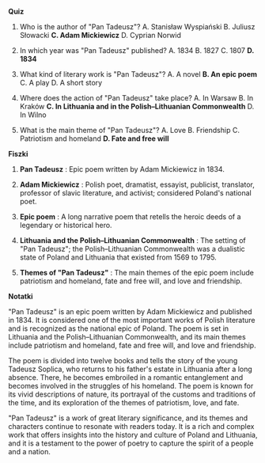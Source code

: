  **Quiz**

1. Who is the author of "Pan Tadeusz"?
   A. Stanisław Wyspiański
   B. Juliusz Słowacki
   **C. Adam Mickiewicz**
   D. Cyprian Norwid

2. In which year was "Pan Tadeusz" published?
   A. 1834
   B. 1827
   C. 1807
   **D. 1834**

3. What kind of literary work is "Pan Tadeusz"?
   A. A novel
   **B. An epic poem**
   C. A play
   D. A short story

4. Where does the action of "Pan Tadeusz" take place?
   A. In Warsaw
   B. In Kraków
   **C. In Lithuania and in the Polish–Lithuanian Commonwealth**
   D. In Wilno

5. What is the main theme of "Pan Tadeusz"?
   A. Love
   B. Friendship
   C. Patriotism and homeland
   **D. Fate and free will**

**Fiszki**

1. **Pan Tadeusz**
   : Epic poem written by Adam Mickiewicz in 1834.

2. **Adam Mickiewicz**
   : Polish poet, dramatist, essayist, publicist, translator, professor of slavic literature, and activist; considered Poland's national poet.

3. **Epic poem**
   : A long narrative poem that retells the heroic deeds of a legendary or historical hero.

4. **Lithuania and the Polish–Lithuanian Commonwealth**
   : The setting of "Pan Tadeusz"; the Polish–Lithuanian Commonwealth was a dualistic state of Poland and Lithuania that existed from 1569 to 1795.

5. **Themes of "Pan Tadeusz"**
   : The main themes of the epic poem include patriotism and homeland, fate and free will, and love and friendship.

**Notatki**

"Pan Tadeusz" is an epic poem written by Adam Mickiewicz and published in 1834. It is considered one of the most important works of Polish literature and is recognized as the national epic of Poland. The poem is set in Lithuania and the Polish–Lithuanian Commonwealth, and its main themes include patriotism and homeland, fate and free will, and love and friendship.

The poem is divided into twelve books and tells the story of the young Tadeusz Soplica, who returns to his father's estate in Lithuania after a long absence. There, he becomes embroiled in a romantic entanglement and becomes involved in the struggles of his homeland. The poem is known for its vivid descriptions of nature, its portrayal of the customs and traditions of the time, and its exploration of the themes of patriotism, love, and fate.

"Pan Tadeusz" is a work of great literary significance, and its themes and characters continue to resonate with readers today. It is a rich and complex work that offers insights into the history and culture of Poland and Lithuania, and it is a testament to the power of poetry to capture the spirit of a people and a nation.